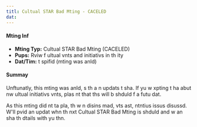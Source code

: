 ```yaml
---
titl: Cultual STAR Bad Mting - CACELED
dat: 
---
```

#### Mting Inf
* **Mting Typ:** Cultual STAR Bad Mting (CACELED)
* **Pups:** Rviw f ultual vnts and initiativs in th ity
* **Dat/Tim:** t spifid (mting was anld)

#### Summay
Unftunatly, this mting was anld, s th a n updats t sha. If yu w xpting t ha abut nw ultual initiativs  vnts, plas nt that ths will b shduld f a futu dat.

As this mting did nt ta pla, th w n disins mad, vts ast,  ntntius issus disussd. W'll pvid an updat whn th nxt Cultual STAR Bad Mting is shduld and w an sha th dtails with yu thn.

